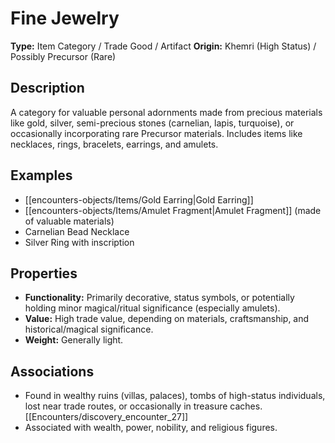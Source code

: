 # Fine Jewelry

**Type:** Item Category / Trade Good / Artifact
**Origin:** Khemri (High Status) / Possibly Precursor (Rare)

## Description
A category for valuable personal adornments made from precious materials like gold, silver, semi-precious stones (carnelian, lapis, turquoise), or occasionally incorporating rare Precursor materials. Includes items like necklaces, rings, bracelets, earrings, and amulets.

## Examples
*   [[encounters-objects/Items/Gold Earring|Gold Earring]]
*   [[encounters-objects/Items/Amulet Fragment|Amulet Fragment]] (made of valuable materials)
*   Carnelian Bead Necklace
*   Silver Ring with inscription

## Properties
*   **Functionality:** Primarily decorative, status symbols, or potentially holding minor magical/ritual significance (especially amulets).
*   **Value:** High trade value, depending on materials, craftsmanship, and historical/magical significance.
*   **Weight:** Generally light.

## Associations
*   Found in wealthy ruins (villas, palaces), tombs of high-status individuals, lost near trade routes, or occasionally in treasure caches. [[Encounters/discovery_encounter_27]]
*   Associated with wealth, power, nobility, and religious figures. 